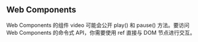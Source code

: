## Web Components
Web Components 的组件 video 可能会公开 play() 和 pause() 方法。要访问 Web Components 的命令式 API，你需要使用 ref 直接与 DOM 节点进行交互。
